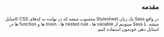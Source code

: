 <div dir="rtl">

## مقدمه

در واقع Sass یک زبان Stylesheet محسوب میشه که در نهایت به کدهای CSS کامپایل میشه. با Sass میتونیم از variable ها ،  nested rule ها ، mixin ها و function ها در استایل دهی خودمون استفاده کنیم.




</div>
